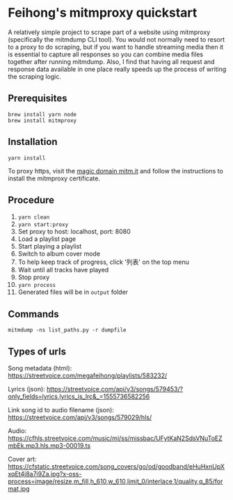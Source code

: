 # Feihong's mitmproxy quickstart

A relatively simple project to scrape part of a website using mitmproxy (specifically the mitmdump CLI tool). You would not normally need to resort to a proxy to do scraping, but if you want to handle streaming media then it is essential to capture all responses so you can combine media files together after running mitmdump. Also, I find that having all request and response data available in one place really speeds up the process of writing the scraping logic.

## Prerequisites

    brew install yarn node
    brew install mitmproxy

## Installation

    yarn install

To proxy https, visit the [magic domain mitm.it](http://mitm.it) and follow the instructions to install the mitmproxy certificate.

## Procedure

1. `yarn clean`
1. `yarn start:proxy`
1. Set proxy to host: localhost, port: 8080
1. Load a playlist page
1. Start playing a playlist
1. Switch to album cover mode
1. To help keep track of progress, click '列表' on the top menu
1. Wait until all tracks have played
1. Stop proxy
1. `yarn process`
1. Generated files will be in `output` folder

## Commands

    mitmdump -ns list_paths.py -r dumpfile

## Types of urls

Song metadata (html): https://streetvoice.com/megafeihong/playlists/583232/

Lyrics (json): https://streetvoice.com/api/v3/songs/579453/?only_fields=lyrics,lyrics_is_lrc&_=1555736582256

Link song id to audio filename (json): https://streetvoice.com/api/v3/songs/579029/hls/

Audio: https://cfhls.streetvoice.com/music/mi/ss/missbac/UFytKaN2SdsVNuToEZmbEk.mp3.hls.mp3-00019.ts

Cover art: https://cfstatic.streetvoice.com/song_covers/go/od/goodband/eHuHxnUpXxqEt4j8a7i9Za.jpg?x-oss-process=image/resize,m_fill,h_610,w_610,limit_0/interlace,1/quality,q_85/format,jpg
